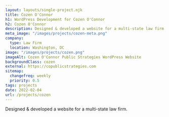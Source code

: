 ```yaml
---
layout: layouts/single-project.njk
title: Cozen O'Connor
h1: WordPress Development for Cozen O'Connor
h2: Cozen O'Connor
description: Designed & developed a website for a multi-state law firm.
meta_image: "/images/projects/cozen-meta.png"
company:
  type: Law Firm
  location: Washington, DC
image: "/images/projects/cozen.png"
imageAlt: Cozen O'Connor Public Strategies WordPress Website
backgroundClass: cozen
external: https://copublicstrategies.com
sitemap:
  changefreq: weekly
  priority: 0.5
tags: projects
date: 2022-02-04
url: /projects/cozen
---
```


Designed & developed a website for a multi-state law firm.

